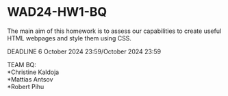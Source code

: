 # WAD24-HW1-BQ
The main aim of this homework is to assess our capabilities to create useful HTML webpages and style them using CSS.


DEADLINE 6 October 2024 23:59/October 2024 23:59


TEAM BQ:  
*Christine Kaldoja  
*Mattias Antsov  
*Robert Pihu

